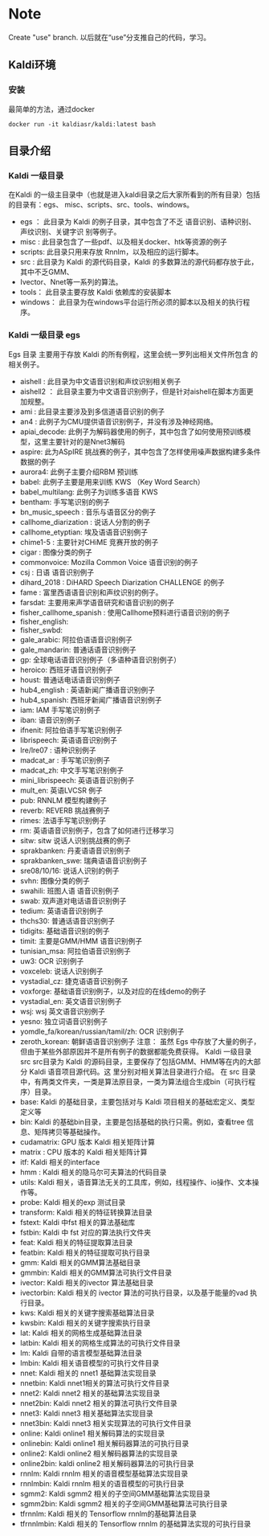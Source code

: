 # Note

Create "use" branch.
以后就在“use”分支推自己的代码，学习。

## Kaldi环境

### 安装

最简单的方法，通过docker

```shell
docker run -it kaldiasr/kaldi:latest bash
```
## 目录介绍

### Kaldi ⼀级⽬录
在Kaldi 的⼀级主⽬录中（也就是进⼊kaldi⽬录之后⼤家所看到的所有⽬录）包括的⽬录有：egs、
misc、scripts、src、tools、windows。
- egs ： 此⽬录为 Kaldi 的例⼦⽬录，其中包含了不乏 语⾳识别、语种识别、声纹识别、关键字识
别等例⼦。
- misc : 此⽬录包含了⼀些pdf、以及相关docker、htk等资源的例⼦
- scripts: 此⽬录只⽤来存放 Rnnlm，以及相应的运⾏脚本。
- src : 此⽬录为 Kaldi 的源代码⽬录，Kaldi 的多数算法的源代码都存放于此，其中不乏GMM、
- Ivector、Nnet等⼀系列的算法。
- tools： 此⽬录主要存放 Kaldi 依赖库的安装脚本
- windows： 此⽬录为在windows平台运⾏所必须的脚本以及相关的执⾏程序。
### Kaldi ⼀级⽬录 egs
Egs ⽬录 主要⽤于存放 Kaldi 的所有例程，这⾥会统⼀罗列出相关⽂件所包含 的相关例⼦。
- aishell : 此⽬录为中⽂语⾳识别和声纹识别相关例⼦
- aishell2 ： 此⽬录主要为中⽂语⾳识别例⼦，但是针对aishell在脚本⽅⾯更 加规整。
- ami : 此⽬录主要涉及到多信道语⾳识别的例⼦
- an4 : 此例⼦为CMU提供语⾳识别例⼦，并没有涉及神经⽹络。
- apiai_decode: 此例⼦为解码器使⽤的例⼦，其中包含了如何使⽤预训练模型，这⾥主要针对的是Nnet3解码
- aspire: 此为ASpIRE 挑战赛的例⼦，其中包含了怎样使⽤噪声数据构建多条件数据的例⼦
- aurora4: 此例⼦主要介绍RBM 预训练
- babel: 此例⼦主要是⽤来训练 KWS （Key Word Search）
- babel_multilang: 此例⼦为训练多语⾳ KWS
- bentham: ⼿写笔识别的例⼦
- bn_music_speech : ⾳乐与语⾳区分的例⼦
- callhome_diarization : 说话⼈分割的例⼦
- callhome_etyptian: 埃及语语⾳识别例⼦
- chime1-5 : 主要针对CHiME 竞赛开放的例⼦
- cigar : 图像分类的例⼦
- commonvoice: Mozilla Common Voice 语⾳识别的例⼦
- csj : ⽇语 语⾳识别例⼦
- dihard_2018 : DiHARD Speech Diarization CHALLENGE 的例⼦
- fame : 富⾥⻄语语⾳识别和声纹识别的例⼦。
- farsdat: 主要⽤来声学语⾳研究和语⾳识别的例⼦
- fisher_callhome_spanish : 使⽤Callhome预料进⾏语⾳识别的例⼦
- fisher_english:
- fisher_swbd:
- gale_arabic: 阿拉伯语语⾳识别例⼦
- gale_mandarin: 普通话语⾳识别例⼦
- gp: 全球电话语⾳识别例⼦（多语种语⾳识别例⼦）
- heroico: ⻄班⽛语⾳识别例⼦
- houst: 普通话电话语⾳识别例⼦
- hub4_english : 英语新闻⼴播语⾳识别例⼦
- hub4_spanish: ⻄班⽛新闻⼴播语⾳识别例⼦
- iam: IAM ⼿写笔识别例⼦
- iban: 语⾳识别例⼦
- ifnenit: 阿拉伯语⼿写笔识别例⼦
- librispeech: 英语语⾳识别例⼦
- lre/lre07 : 语种识别例⼦
- madcat_ar : ⼿写笔识别例⼦
- madcat_zh: 中⽂⼿写笔识别例⼦
- mini_librispeech: 英语语⾳识别例⼦
- mult_en: 英语LVCSR 例⼦
- pub: RNNLM 模型构建例⼦
- reverb: REVERB 挑战赛例⼦
- rimes: 法语⼿写笔识别例⼦
- rm: 英语语⾳识别例⼦，包含了如何进⾏迁移学习
- sitw: sitw 说话⼈识别挑战赛的例⼦
- sprakbanken: 丹⻨语语⾳识别例⼦
- sprakbanken_swe: 瑞典语语⾳识别例⼦
- sre08/10/16: 说话⼈识别的例⼦
- svhn: 图像分类的例⼦
- swahili: 班图⼈语 语⾳识别例⼦
- swab: 双声道对电话语⾳识别例⼦
- tedium: 英语语⾳识别例⼦
- thchs30: 普通话语⾳识别例⼦
- tidigits: 基础语⾳识别的例⼦
- timit: 主要是GMM/HMM 语⾳识别例⼦
- tunisian_msa: 阿拉伯语⾳识别例⼦
- uw3: OCR 识别例⼦
- voxceleb: 说话⼈识别例⼦
- vystadial_cz: 捷克语语⾳识别例⼦
- voxforge: 基础语⾳识别例⼦，以及对应的在线demo的例⼦
- vystadial_en: 英⽂语⾳识别例⼦
- wsj: wsj 英⽂语⾳识别例⼦
- yesno: 独⽴词语⾳识别例⼦
- yomdle_fa/korean/russian/tamil/zh: OCR 识别例⼦
- zeroth_korean: 朝鲜语语⾳识别例⼦
注意： 虽然 Egs 中存放了⼤量的例⼦，但由于某些外部原因并不是所有例⼦的数据都能免费获得。
Kaldi ⼀级⽬录 src
src⽬录为 Kaldi 的源码⽬录，主要保存了包括GMM、HMM等在内的⼤部分 Kaldi 语⾳项⽬源代码。这
⾥分别对相关算法⽬录进⾏介绍。
在 src ⽬录中，有两类⽂件夹，⼀类是算法原⽬录，⼀类为算法组合⽣成bin（可执⾏程序）⽬录。
- base: Kaldi 的基础⽬录，主要包括对与 Kaldi 项⽬相关的基础宏定义、类型定义等
- bin: Kaldi 的基础bin⽬录，主要是包括基础的执⾏只需。例如，查看tree 信息、矩阵拷⻉等基础操作。
- cudamatrix: GPU 版本 Kaldi 相关矩阵计算
- matrix : CPU 版本的 Kaldi 相关矩阵计算
- itf: Kaldi 相关的interface
- hmm : Kaldi 相关的隐⻢尔可夫算法的代码⽬录
- utils: Kaldi 相关，语⾳算法⽆关的⼯具库，例如，线程操作、io操作、⽂本操作等。
- probe: Kaldi 相关的exp 测试⽬录
- transform: Kaldi 相关的特征转换算法⽬录
- fstext: Kaldi 中fst 相关的算法基础库
- fstbin: Kaldi 中 fst 对应的算法执⾏⽂件夹
- feat: Kaldi 相关的特征提取算法⽬录
- featbin: Kaldi 相关的特征提取可执⾏⽬录
- gmm: Kaldi 相关的GMM算法基础⽬录
- gmmbin: Kaldi 相关的GMM算法可执⾏⽂件⽬录
- ivector: Kaldi 相关的ivector 算法基础⽬录
- ivectorbin: Kaldi 相关的 ivector 算法的可执⾏⽬录，以及基于能量的vad 执⾏⽬录。
- kws: Kaldi 相关的关键字搜索基础算法⽬录
- kwsbin: Kaldi 相关的关键字搜索执⾏⽬录
- lat: Kaldi 相关的⽹格⽣成基础算法⽬录
- latbin: Kaldi 相关的⽹格⽣成算法的可执⾏⽂件⽬录
- lm: Kaldi ⾃带的语⾔模型基础算法⽬录
- lmbin: Kaldi 相关语⾳模型的可执⾏⽂件⽬录
- nnet: Kaldi 相关的 nnet1 基础算法实现⽬录
- nnetbin: Kaldi nnet1相关的算法可执⾏⽂件⽬录
- nnet2: Kaldi nnet2 相关的基础算法实现⽬录
- nnet2bin: Kaldi nnet2 相关的算法可执⾏⽂件⽬录
- nnet3: Kaldi nnet3 相关基础算法实现⽬录
- nnet3bin: Kaldi nnet3 相关实现算法的可执⾏⽂件⽬录
- online: Kaldi online1 相关解码算法的实现⽬录
- onlinebin: Kaldi online1 相关解码器算法的可执⾏⽬录
- online2: Kaldi online2 相关解码器算法的实现⽬录
- online2bin: kaldi online2 相关解码器算法的可执⾏⽬录
- rnnlm: Kaldi rnnlm 相关的语⾳模型基础算法实现⽬录
- rnnlmbin: Kaldi rnnlm 相关的语⾳模型的可执⾏⽬录
- sgmm2: Kaldi sgmm2 相关的⼦空间GMM基础算法实现⽬录
- sgmm2bin: Kaldi sgmm2 相关的⼦空间GMM基础算法可执⾏⽬录
- tfrnnlm: Kaldi 相关的 Tensorflow rnnlm的基础算法⽬录
- tfrnnlmbin: Kaldi 相关的 Tensorflow rnnlm 的基础算法实现的可执⾏⽬录
